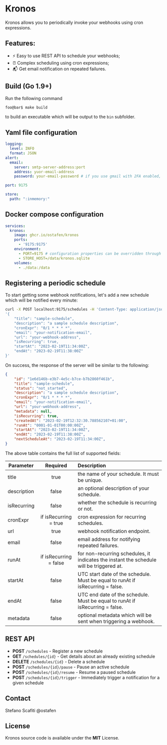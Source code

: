 # Kronos

Kronos allows you to periodically invoke your webhooks using cron expressions.

## Features:

- :zap: Easy to use REST API to schedule your webhooks;
- :alarm_clock: Complex scheduling using cron expressions;
- :mailbox_with_mail: Get email notification on repeated failures.

## Build (Go 1.9+)

Run the following command

```bash
foo@bar$ make build
```
to build an executable which will be output to the `bin` subfolder.

## Yaml file configuration

```yaml
logging:
  level: INFO
  format: JSON
alert:
  email:
    server: smtp-server-address:port
    address: yuor-email-address
    password: your-email-password # if you use gmail with 2FA enabled, you can use app password

port: 9175

store:
  path: ":inmemory:"
```

## Docker compose configuration

```yaml
services:
  kronos:
    image: ghcr.io/ostafen/kronos
    ports:
      - '9175:9175'
    environment:
      - PORT=9175 # configuration properties can be overridden through environment variables
      - STORE_HOST=/data/kronos.sqlite
    volumes:
      - ./data:/data
```

## Registering a periodic schedule
To start getting some webhook notifications, let's add a new schedule which will be notified every minute:
```bash
curl -X POST localhost:9175/schedules -H 'Content-Type: application/json' -d \
'{
    "title": "sample-schedule",
    "description": "a sample schedule description",
    "cronExpr": "0/1 * * * *",
    "email": "your-notification-email",
    "url": "your-webhook-address",
    "isRecurring": true,
    "startAt": "2023-02-19T11:34:00Z",
    "endAt": "2023-02-19T11:38:00Z"
}'
```
On success, the response of the server will be similar to the following:
```json
{
    "id": "1e6d146b-e3b7-4e5c-b7ce-b7b2860f461b",
    "title": "sample-schedule",
    "status": "not_started",
    "description": "a sample schedule description",
    "cronExpr": "0/1 * * * *",
    "email": "your-notification-email",
    "url": "your-webhook-address",
    "metadata": null,
    "isRecurring": true,
    "createdAt": "2023-02-19T12:32:30.788562107+01:00",
    "runAt": "0001-01-01T00:00:00Z",
    "startAt": "2023-02-19T11:34:00Z",
    "endAt": "2023-02-19T11:38:00Z",
    "nextScheduleAt": "2023-02-19T11:34:00Z",
}
```

The above table contains the full list of supported fields:

| Parameter   |      Required      | Description |
|-------------|:------------------:|:------------|
| title |  true | the name of your schedule. It must be unique. |
| description |  false   | an optional description of your schedule. |
| isRecurring | false | whether the schedule is recurring or not. |
| cronExpr | if isRecurring = true | cron expression for recurring schedules. |
| url | true | webhook notification endpoint. |
| email | false | email address for notifying repeated failures. |
| runAt | if isRecurring = false | for non-recurring schedules, it indicates the instant the schedule will be triggered at. |
| startAt | false | UTC start date of the schedule. Must be equal to runAt if isRecurring = false. |
| endAt | false | UTC end date of the schedule. Must be equal to runAt if isRecurring = false. |
| metadata | false | optional metadata which will be sent when triggering a webhook. |


## REST API

- **POST** `/schedules` - Register a new schedule
- **GET** `/schedules/{id}` - Get details about an already existing schedule
- **DELETE** `/schedules/{id}` - Delete a schedule
- **POST** `/schedules/{id}/pause` - Pause an active schedule
- **POST** `/schedules/{id}/resume` - Resume a paused schedule
- **POST** `/schedules/{id}/trigger` - Immediately trigger a notification for a given schedule

## Contact
Stefano Scafiti @ostafen

## License
Kronos source code is available under the **MIT** License.